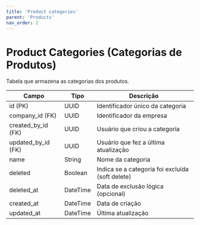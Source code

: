 ```yaml
---
title: 'Product categories'
parent: 'Products'
nav_order: 2
---
```



# Product Categories (Categorias de Produtos)

Tabela que armazena as categorias dos produtos.

| Campo              | Tipo     | Descrição |
|-------------------|---------|-----------|
| id (PK)          | UUID    | Identificador único da categoria |
| company_id (FK)  | UUID    | Identificador da empresa |
| created_by_id (FK) | UUID  | Usuário que criou a categoria |
| updated_by_id (FK) | UUID  | Usuário que fez a última atualização |
| name            | String  | Nome da categoria |
| deleted         | Boolean | Indica se a categoria foi excluída (soft delete) |
| deleted_at      | DateTime | Data de exclusão lógica (opcional) |
| created_at      | DateTime | Data de criação |
| updated_at      | DateTime | Última atualização |


